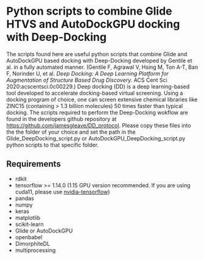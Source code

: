 # Python scripts to combine Glide HTVS and AutoDockGPU docking with Deep-Docking

The scripts found here are useful python scripts that combine Glide and AutoDockGPU based docking with Deep-Docking developed by Gentile et al. in a fully automated manner. (Gentile F, Agrawal V, Hsing M, Ton A-T, Ban F, Norinder U, et al. *Deep Docking: A Deep Learning Platform for Augmentation of Structure Based Drug Discovery.* ACS Cent Sci 2020:acscentsci.0c00229.) Deep docking (DD) is a deep learning-based tool developed to accelerate docking-based virtual screening. Using a docking program of choice, one can screen extensive chemical libraries like ZINC15 (containing > 1.3 billion molecules) 50 times faster than typical docking. The scripts required to perform the Deep-Docking wokflow are found in the developers github repository at https://github.com/jamesgleave/DD_protocol. Please copy these files into the the folder of your choice and set the path in the Glide_DeepDocking_script.py or AutoDockGPU_DeepDocking_script.py python scripts to that specific folder.

## Requirements
* rdkit
* tensorflow >= 1.14.0 (1.15 GPU version recommended. If you are using cuda11, please use [nvidia-tensorflow](https://developer.nvidia.com/blog/accelerating-tensorflow-on-a100-gpus/))
* pandas
* numpy
* keras
* matplotlib
* scikit-learn
* Glide or AutoDockGPU
* openbabel
* DimorphiteDL
* multiprocessing
